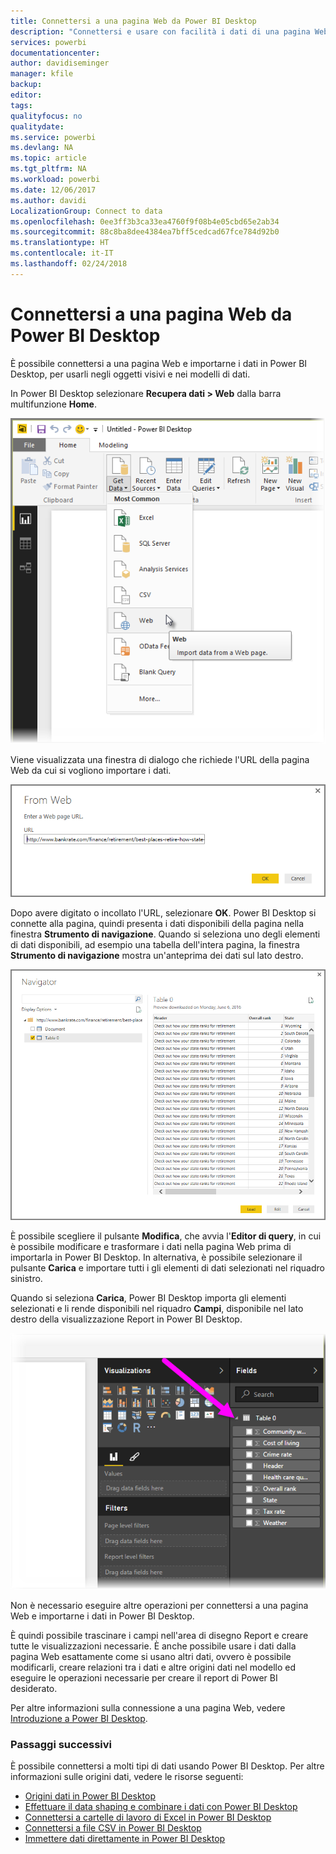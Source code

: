 ```yaml
---
title: Connettersi a una pagina Web da Power BI Desktop
description: "Connettersi e usare con facilità i dati di una pagina Web in Power BI Desktop"
services: powerbi
documentationcenter: 
author: davidiseminger
manager: kfile
backup: 
editor: 
tags: 
qualityfocus: no
qualitydate: 
ms.service: powerbi
ms.devlang: NA
ms.topic: article
ms.tgt_pltfrm: NA
ms.workload: powerbi
ms.date: 12/06/2017
ms.author: davidi
LocalizationGroup: Connect to data
ms.openlocfilehash: 0ee3ff3b3ca33ea4760f9f08b4e05cbd65e2ab34
ms.sourcegitcommit: 88c8ba8dee4384ea7bff5cedcad67fce784d92b0
ms.translationtype: HT
ms.contentlocale: it-IT
ms.lasthandoff: 02/24/2018
---
```

# <a name="connect-to-a-web-page-from-power-bi-desktop"></a>Connettersi a una pagina Web da Power BI Desktop
È possibile connettersi a una pagina Web e importarne i dati in Power BI Desktop, per usarli negli oggetti visivi e nei modelli di dati.

In Power BI Desktop selezionare **Recupera dati > Web** dalla barra multifunzione **Home**.

![](media/desktop-connect-to-web/connect-to-web_1.png)

Viene visualizzata una finestra di dialogo che richiede l'URL della pagina Web da cui si vogliono importare i dati.

![](media/desktop-connect-to-web/connect-to-web_2.png)

Dopo avere digitato o incollato l'URL, selezionare **OK**. Power BI Desktop si connette alla pagina, quindi presenta i dati disponibili della pagina nella finestra **Strumento di navigazione**. Quando si seleziona uno degli elementi di dati disponibili, ad esempio una tabella dell'intera pagina, la finestra **Strumento di navigazione** mostra un'anteprima dei dati sul lato destro.

![](media/desktop-connect-to-web/connect-to-web_3.png)

È possibile scegliere il pulsante **Modifica**, che avvia l'**Editor di query**, in cui è possibile modificare e trasformare i dati nella pagina Web prima di importarla in Power BI Desktop. In alternativa, è possibile selezionare il pulsante **Carica** e importare tutti i gli elementi di dati selezionati nel riquadro sinistro.

Quando si seleziona **Carica**, Power BI Desktop importa gli elementi selezionati e li rende disponibili nel riquadro **Campi**, disponibile nel lato destro della visualizzazione Report in Power BI Desktop.

![](media/desktop-connect-to-web/connect-to-web_4.png)

Non è necessario eseguire altre operazioni per connettersi a una pagina Web e importarne i dati in Power BI Desktop.

È quindi possibile trascinare i campi nell'area di disegno Report e creare tutte le visualizzazioni necessarie. È anche possibile usare i dati dalla pagina Web esattamente come si usano altri dati, ovvero è possibile modificarli, creare relazioni tra i dati e altre origini dati nel modello ed eseguire le operazioni necessarie per creare il report di Power BI desiderato.

Per altre informazioni sulla connessione a una pagina Web, vedere [Introduzione a Power BI Desktop](desktop-getting-started.md).

### <a name="next-steps"></a>Passaggi successivi
È possibile connettersi a molti tipi di dati usando Power BI Desktop. Per altre informazioni sulle origini dati, vedere le risorse seguenti:

* [Origini dati in Power BI Desktop](desktop-data-sources.md)
* [Effettuare il data shaping e combinare i dati con Power BI Desktop](desktop-shape-and-combine-data.md)
* [Connettersi a cartelle di lavoro di Excel in Power BI Desktop](desktop-connect-excel.md)   
* [Connettersi a file CSV in Power BI Desktop](desktop-connect-csv.md)   
* [Immettere dati direttamente in Power BI Desktop](desktop-enter-data-directly-into-desktop.md)   

